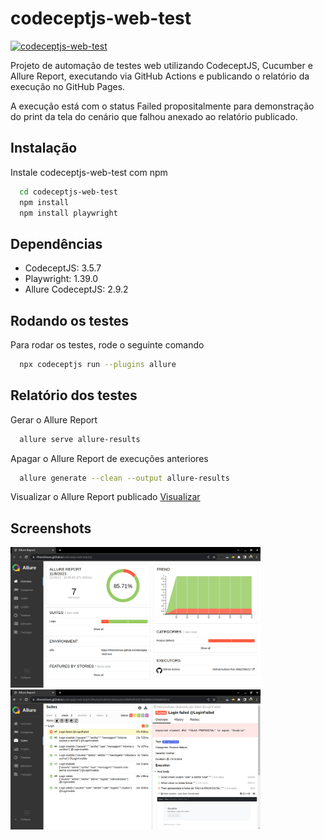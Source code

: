 # codeceptjs-web-test
[![codeceptjs-web-test](https://github.com/rlhorochovec/codeceptjs-web-test/actions/workflows/ci.yml/badge.svg)](https://github.com/rlhorochovec/codeceptjs-web-test/actions/workflows/ci.yml)

Projeto de automação de testes web utilizando CodeceptJS, Cucumber e Allure Report, executando via GitHub Actions e publicando o relatório da execução no GitHub Pages.

A execução está com o status Failed propositalmente para demonstração do print da tela do cenário que falhou anexado ao relatório publicado.

## Instalação
Instale codeceptjs-web-test com npm

```bash
  cd codeceptjs-web-test
  npm install
  npm install playwright
```
    
## Dependências
- CodeceptJS: 3.5.7
- Playwright: 1.39.0
- Allure CodeceptJS: 2.9.2

## Rodando os testes
Para rodar os testes, rode o seguinte comando

```bash
  npx codeceptjs run --plugins allure
```

## Relatório dos testes
Gerar o Allure Report

```bash
  allure serve allure-results
```

Apagar o Allure Report de execuções anteriores

```bash
  allure generate --clean --output allure-results
```

Visualizar o Allure Report publicado
[Visualizar](https://rlhorochovec.github.io/codeceptjs-web-test/)

## Screenshots
<img src="https://github.com/rlhorochovec/codeceptjs-web-test/blob/develop/Screenshots/allure_overview.png" width="400" /> <img src="https://github.com/rlhorochovec/codeceptjs-web-test/blob/develop/Screenshots/allure_suites.png" width="400" />